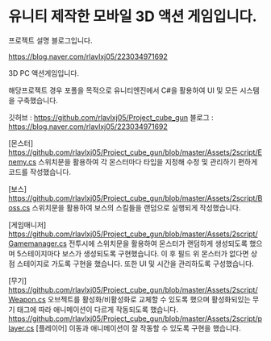 # 유니티 제작한 모바일 3D 액션 게임입니다.

프로젝트 설명 블로그입니다.

https://blog.naver.com/rlavlxj05/223034971692

3D PC 액션게임입니다.

해당프로젝트 경우 포폴을 목적으로 유니티엔진에서 C#을 활용하여 UI 및 모든 시스템을 구축했습니다.

깃허브 : https://github.com/rlavlxj05/Project_cube_gun
블로그 : https://blog.naver.com/rlavlxj05/223034971692

[몬스터]
https://github.com/rlavlxj05/Project_cube_gun/blob/master/Assets/2script/Enemy.cs
스위치문을 활용하여 각 몬스터마다 타입을 지정해 수정 및 관리하기 편하게 코드를 작성했습니다.

[보스]
https://github.com/rlavlxj05/Project_cube_gun/blob/master/Assets/2script/Boss.cs
스위치문을 활용하여 보스의 스킬들을 랜덤으로 실행되게 작성했습니다.

[게임매니저]
https://github.com/rlavlxj05/Project_cube_gun/blob/master/Assets/2script/Gamemanager.cs
전투시에 스위치문을 활용하여 몬스터가 랜덤하게 생성되도록 했으며 5스테이지마다 보스가 생성되도록 구현했습니다. 이 후 필드 위 몬스터가 없다면 상점 스테이지로 가도록 구현을 했습니다.
또한 UI 및 시간을 관리하도록 구성했습니다.

[무기]
https://github.com/rlavlxj05/Project_cube_gun/blob/master/Assets/2script/Weapon.cs
오브젝트를 활성화/비활성화로 교체할 수 있도록 했으며 활성화되있는 무기 태그에 따라 애니메이션이 다르게 작동되도록 했습니다.
https://github.com/rlavlxj05/Project_cube_gun/blob/master/Assets/2script/player.cs
[플레이어]
이동과 애니메이션이 잘 작동할 수 있도록 구현을 했습니다.
